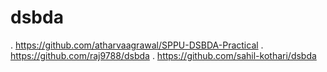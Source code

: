 # dsbda

. https://github.com/atharvaagrawal/SPPU-DSBDA-Practical
. https://github.com/raj9788/dsbda
. https://github.com/sahil-kothari/dsbda
